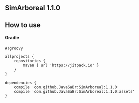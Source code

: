 
## SimArboreal 1.1.0

## How to use

#### Gradle


```
#!groovy

allprojects {
    repositories {
        maven { url 'https://jitpack.io' }
    }
}

dependencies {
    compile 'com.github.JavaSaBr:SimArboreal:1.1.0'
    compile 'com.github.JavaSaBr:SimArboreal:1.1.0:assets'
}
```